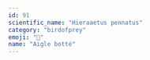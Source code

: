 ```yaml
---
id: 91
scientific_name: "Hieraaetus pennatus"
category: "birdofprey"
emoji: "🦅"
name: "Aigle botté"
---
```


